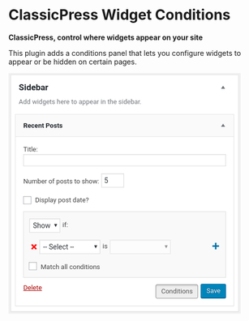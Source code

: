 # ClassicPress Widget Conditions

**ClassicPress, control where widgets appear on your site**

This plugin adds a conditions panel that lets you configure widgets to appear or be hidden on certain pages.

![Image of widget condtions panel](screenshot-1.png)
